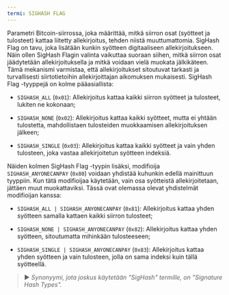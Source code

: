 ```yaml
---
termi: SIGHASH FLAG
---
```


Parametri Bitcoin-siirrossa, joka määrittää, mitkä siirron osat (syötteet ja tulosteet) kattaa liitetty allekirjoitus, tehden niistä muuttumattomia. SigHash Flag on tavu, joka lisätään kunkin syötteen digitaaliseen allekirjoitukseen. Näin ollen SigHash Flagin valinta vaikuttaa suoraan siihen, mitkä siirron osat jäädytetään allekirjoituksella ja mitkä voidaan vielä muokata jälkikäteen. Tämä mekanismi varmistaa, että allekirjoitukset sitoutuvat tarkasti ja turvallisesti siirtotietoihin allekirjoittajan aikomuksen mukaisesti. SigHash Flag -tyyppejä on kolme pääasiallista:

- `SIGHASH_ALL` (`0x01`): Allekirjoitus kattaa kaikki siirron syötteet ja tulosteet, lukiten ne kokonaan;

- `SIGHASH_NONE` (`0x02`): Allekirjoitus kattaa kaikki syötteet, mutta ei yhtään tulostetta, mahdollistaen tulosteiden muokkaamisen allekirjoituksen jälkeen;

- `SIGHASH_SINGLE` (`0x03`): Allekirjoitus kattaa kaikki syötteet ja vain yhden tulosteen, joka vastaa allekirjoitetun syötteen indeksiä.

Näiden kolmen SigHash Flag -tyypin lisäksi, modifioija `SIGHASH_ANYONECANPAY` (`0x80`) voidaan yhdistää kuhunkin edellä mainittuun tyyppiin. Kun tätä modifioijaa käytetään, vain osa syötteistä allekirjoitetaan, jättäen muut muokattaviksi. Tässä ovat olemassa olevat yhdistelmät modifioijan kanssa:

- `SIGHASH_ALL | SIGHASH_ANYONECANPAY` (`0x81`): Allekirjoitus kattaa yhden syötteen samalla kattaen kaikki siirron tulosteet;

- `SIGHASH_NONE | SIGHASH_ANYONECANPAY` (`0x82`): Allekirjoitus kattaa yhden syötteen, sitoutumatta mihinkään tulosteeseen;

- `SIGHASH_SINGLE | SIGHASH_ANYONECANPAY` (`0x83`): Allekirjoitus kattaa yhden syötteen ja vain tulosteen, jolla on sama indeksi kuin tällä syötteellä.

> ► *Synonyymi, jota joskus käytetään "SigHash" termille, on "Signature Hash Types".*